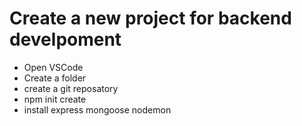 # Create a new project for backend develpoment
- Open VSCode
- Create a folder 
- create a git reposatory
- npm init create
- install express mongoose nodemon